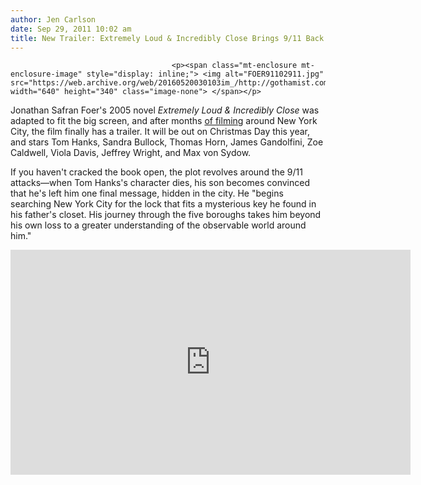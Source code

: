 ```yaml
---
author: Jen Carlson
date: Sep 29, 2011 10:02 am
title: New Trailer: Extremely Loud & Incredibly Close Brings 9/11 Back To The Big Screen
---
```


	
										<p><span class="mt-enclosure mt-enclosure-image" style="display: inline;"> <img alt="FOER91102911.jpg" src="https://web.archive.org/web/20160520030103im_/http://gothamist.com/attachments/arts_jen/FOER91102911.jpg" width="640" height="340" class="image-none"> </span></p>

<p>Jonathan Safran Foer&apos;s 2005 novel <em>Extremely Loud &amp; Incredibly Close</em> was adapted to fit the big screen, and after months <a href="https://web.archive.org/web/20160520030103/http://gothamist.com/2011/03/18/now_filming_jonathan_safran_foer.php">of filming</a> around New York City, the film finally has a trailer. It will be out on Christmas Day this year, and stars Tom Hanks, Sandra Bullock, Thomas Horn, James Gandolfini, Zoe Caldwell, Viola Davis, Jeffrey Wright, and Max von Sydow. </p>

<p>If you haven&apos;t cracked the book open, the plot revolves around the 9/11 attacks&#x2014;when Tom Hanks&apos;s character dies, his son becomes convinced that he&apos;s left him one final message, hidden in the city. He &quot;begins searching New York City for the lock that fits a mysterious key he found in his father&apos;s closet. His journey through the five boroughs takes him beyond his own loss to a greater understanding of the observable world around him.&quot;</p>

<p><iframe width="640" height="360" src="https://web.archive.org/web/20160520030103if_/http://www.youtube.com/embed/ZqfA1BocV44" frameborder="0" allowfullscreen></iframe></p>					
										
									
				